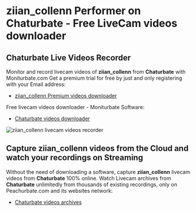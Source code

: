 # ziian_collenn Performer on Chaturbate - Free LiveCam videos downloader

## Chaturbate Live Videos Recorder

Monitor and record livecam videos of **ziian_collenn** from **Chaturbate** with Moniturbate.com
Get a premium trial for free by just and only registering with your Email address:
* [ziian_collenn Premium videos downloader](https://moniturbate.com/request-demo-licence-key.html)

Free livecam videos downloader - Moniturbate Software:
* [Chaturbate videos downloader](https://moniturbate.com/moniturbate-download-software.html)

![ziian_collenn livecam videos recorder](https://peachurnet.com/templates/moniturbate-software.png)


## Capture ziian_collenn videos from the Cloud and watch your recordings on Streaming

Without the need of downloading a software, capture **ziian_collenn** livecam videos from **Chaturbate** 100% online.
Watch Livecam archives from **Chaturbate** unlimitedly from thousands of existing recordings, only on Peachurbate.com and its websites network:
* [Chaturbate videos archives](https://peachurnet.com/)